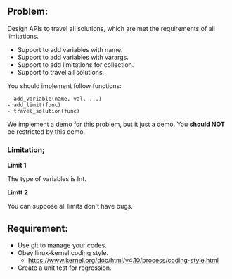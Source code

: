 ## Problem:

Design APIs to travel all solutions, which are met the requirements of all
limitations.

- Support to add variables with name.
- Support to add variables with varargs.
- Support to add limitations for collection.
- Support to travel all solutions.

You should implement follow functions:
```
- add_variable(name, val, ...)
- add_limit(func)
- travel_solution(func)
```

We implement a demo for this problem, but it just a demo. You **should NOT** be
restricted by this demo.


### Limitation;

**Limit 1**

The type of variables is Int.

**Limtt 2**

You can suppose all limits don't have bugs.


## Requirement:

- Use git to manage your codes.
- Obey linux-kernel coding style.
  - https://www.kernel.org/doc/html/v4.10/process/coding-style.html
- Create a unit test for regression.
